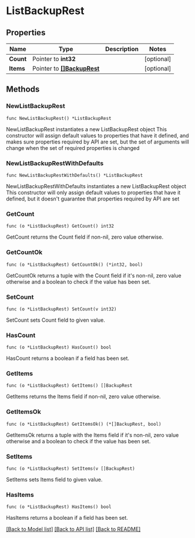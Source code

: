# ListBackupRest

## Properties

Name | Type | Description | Notes
------------ | ------------- | ------------- | -------------
**Count** | Pointer to **int32** |  | [optional] 
**Items** | Pointer to [**[]BackupRest**](BackupRest.md) |  | [optional] 

## Methods

### NewListBackupRest

`func NewListBackupRest() *ListBackupRest`

NewListBackupRest instantiates a new ListBackupRest object
This constructor will assign default values to properties that have it defined,
and makes sure properties required by API are set, but the set of arguments
will change when the set of required properties is changed

### NewListBackupRestWithDefaults

`func NewListBackupRestWithDefaults() *ListBackupRest`

NewListBackupRestWithDefaults instantiates a new ListBackupRest object
This constructor will only assign default values to properties that have it defined,
but it doesn't guarantee that properties required by API are set

### GetCount

`func (o *ListBackupRest) GetCount() int32`

GetCount returns the Count field if non-nil, zero value otherwise.

### GetCountOk

`func (o *ListBackupRest) GetCountOk() (*int32, bool)`

GetCountOk returns a tuple with the Count field if it's non-nil, zero value otherwise
and a boolean to check if the value has been set.

### SetCount

`func (o *ListBackupRest) SetCount(v int32)`

SetCount sets Count field to given value.

### HasCount

`func (o *ListBackupRest) HasCount() bool`

HasCount returns a boolean if a field has been set.

### GetItems

`func (o *ListBackupRest) GetItems() []BackupRest`

GetItems returns the Items field if non-nil, zero value otherwise.

### GetItemsOk

`func (o *ListBackupRest) GetItemsOk() (*[]BackupRest, bool)`

GetItemsOk returns a tuple with the Items field if it's non-nil, zero value otherwise
and a boolean to check if the value has been set.

### SetItems

`func (o *ListBackupRest) SetItems(v []BackupRest)`

SetItems sets Items field to given value.

### HasItems

`func (o *ListBackupRest) HasItems() bool`

HasItems returns a boolean if a field has been set.


[[Back to Model list]](../README.md#documentation-for-models) [[Back to API list]](../README.md#documentation-for-api-endpoints) [[Back to README]](../README.md)


